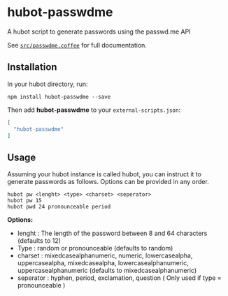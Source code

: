 # hubot-passwdme

A hubot script to generate passwords using the passwd.me API

See [`src/passwdme.coffee`](src/passwdme.coffee) for full documentation.

## Installation

In your hubot directory, run:

`npm install hubot-passwdme --save`

Then add **hubot-passwdme** to your `external-scripts.json`:

```json
[
  "hubot-passwdme"
]
```

## Usage

Assuming your hubot instance is called hubot, you can instruct it to generate passwords as follows. Options can be provided in any order.

```
hubot pw <lenght> <type> <charset> <seperator>
hubot pw 15
hubot pwd 24 pronounceable period
```

**Options:** 

- lenght    : The length of the password between 8 and 64 characters (defaults to 12)
- Type      : random or pronounceable (defaults to random)
- charset   : mixedcasealphanumeric, numeric, lowercasealpha, uppercasealpha, mixedcasealpha, lowercasealphanumeric, uppercasealphanumeric (defaults to mixedcasealphanumeric)
- seperator : hyphen, period, exclamation, question ( Only used if type = pronounceable )
